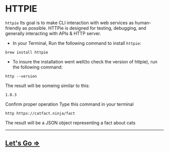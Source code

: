 # HTTPIE

`httpie` Its goal is to make CLI interaction with web services as human-friendly as possible. HTTPie is designed for testing, debugging, and generally interacting with APIs & HTTP server.

- In your Terminal, Run the following command to install `httpie`:
```
brew install httpie
```

- To insure the installation went well(to check the version of httpie), run the following command:

```
http --version
```
The result will be someing similar to this:

```
1.0.3
```
Confirm proper operation
Type this command in your terminal
```
http https://catfact.ninja/fact
```
The result will be a JSON object representing a fact about cats

<hr>

##  [Let's Go =>](mongodb.md)
